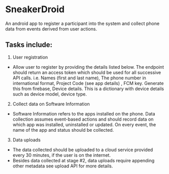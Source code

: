# SneakerDroid
An android app to register a participant into the system and collect phone data from events derived from user actions.

## Tasks include:
1. User registration
* Allow user to register by providing the details listed below. The endpoint should return an
access token which should be used for all successive API calls. i.e. Names (first and last name), The phone number in international format, Project Code (see app details) , FCM key. Generate this from firebase, Device details. This is a dictionary with device details such as device model,
device type.

2. Collect data on Software Information
* Software Information refers to the apps installed on the phone. Data collection
assumes event-based actions and should record data on which app was installed,
uninstalled or updated. On every event, the name of the app and status should be collected.

3. Data uploads
* The data collected should be uploaded to a cloud service provided every 30 minutes, if
the user is on the internet.
* Besides data collected at stage #2, data uploads require appending other metadata
see upload API for more details.
